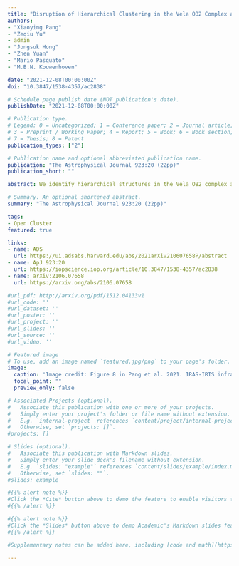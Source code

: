 ```yaml
---
title: "Disruption of Hierarchical Clustering in the Vela OB2 Complex and the Cluster Pair Collinder 135 and UBC 7 with Gaia EDR3: Evidence of Supernova Quenching"
authors:
- "Xiaoying Pang"
- "Zeqiu Yu"
- admin
- "Jongsuk Hong"
- "Zhen Yuan"
- "Mario Pasquato"
- "M.B.N. Kouwenhoven"

date: "2021-12-08T00:00:00Z"
doi: "10.3847/1538-4357/ac2838"

# Schedule page publish date (NOT publication's date).
publishDate: "2021-12-08T00:00:00Z"

# Publication type.
# Legend: 0 = Uncategorized; 1 = Conference paper; 2 = Journal article;
# 3 = Preprint / Working Paper; 4 = Report; 5 = Book; 6 = Book section;
# 7 = Thesis; 8 = Patent
publication_types: ["2"]

# Publication name and optional abbreviated publication name.
publication: "The Astrophysical Journal 923:20 (22pp)"
publication_short: ""

abstract: We identify hierarchical structures in the Vela OB2 complex and the cluster pair Collinder\,135 and UBC\,7 with Gaia EDR3 using the neural network machine learning algorithm \texttt{StarGO}. Five second-level substructures are disentangled in Vela OB2, which are referred to as Huluwa\,1 (Gamma Velorum), Huluwa\,2, Huluwa\,3, Huluwa\,4 and Huluwa\,5. For the first time, Collinder\,135 and UBC\,7 are simultaneously identified as constituent clusters of the pair with minimal manual intervention. We propose an alternative scenario in which Huluwa\,1--5 have originated from sequential star formation. The older clusters Huluwa\,1--3 with an age of 10--22\,Myr, generated stellar feedback to cause turbulence that fostered the formation of the younger-generation Huluwa\,4--5 (7--20\,Myr). A supernova explosion located inside the Vela IRAS shell quenched star formation in Huluwa\,4--5 and rapidly expelled the remaining gas from the clusters. This resulted in global mass stratification across the shell, which is confirmed by the regression discontinuity method. The stellar mass in the lower rim of the shell is $0.32\pm0.14$\,$\rm M_\odot$ higher than in the  upper rim. Local, cluster-scale mass segregation is observed in the lowest-mass cluster Huluwa\,5. Huluwa\,1--5 (in Vela OB2) are experiencing significant expansion, while the cluster pair suffers from moderate expansion. The velocity dispersions suggest that all five groups (including Huluwa\,1A and Huluwa\,1B) in Vela OB2 and the cluster pair are supervirial and are undergoing disruption, and also that Huluwa\,1A and Huluwa\,1B may be a coeval young cluster pair.  $N$-body simulations predict that Huluwa\,1--5 in Vela OB2 and the cluster pair will continue to expand in the future 100\,Myr and eventually dissolve.

# Summary. An optional shortened abstract.
summary: "The Astrophysical Journal 923:20 (22pp)"

tags:
- Open Cluster
featured: true

links:
- name: ADS
  url: https://ui.adsabs.harvard.edu/abs/2021arXiv210607658P/abstract
- name: ApJ 923:20
  url: https://iopscience.iop.org/article/10.3847/1538-4357/ac2838
- name: arXiv:2106.07658
  url: https://arxiv.org/abs/2106.07658

#url_pdf: http://arxiv.org/pdf/1512.04133v1
#url_code: ''
#url_dataset: ''
#url_poster: ''
#url_project: ''
#url_slides: ''
#url_source: ''
#url_video: ''

# Featured image
# To use, add an image named `featured.jpg/png` to your page's folder.
image:
  caption: 'Image credit: Figure 8 in Pang et al. 2021. IRAS-IRIS infrared image of the 60\,$\rm \micron$ band. The members of Huluwa\,1--5, and the cluster pair Collinder\,135 and UBC\,7 are displayed as colored dots.'
  focal_point: ""
  preview_only: false

# Associated Projects (optional).
#   Associate this publication with one or more of your projects.
#   Simply enter your project's folder or file name without extension.
#   E.g. `internal-project` references `content/project/internal-project/index.md`.
#   Otherwise, set `projects: []`.
#projects: []

# Slides (optional).
#   Associate this publication with Markdown slides.
#   Simply enter your slide deck's filename without extension.
#   E.g. `slides: "example"` references `content/slides/example/index.md`.
#   Otherwise, set `slides: ""`.
#slides: example

#{{% alert note %}}
#Click the *Cite* button above to demo the feature to enable visitors to import publication metadata into their reference #management software.
#{{% /alert %}}

#{{% alert note %}}
#Click the *Slides* button above to demo Academic's Markdown slides feature.
#{{% /alert %}}

#Supplementary notes can be added here, including [code and math](https://sourcethemes.com/academic/docs/writing-markdown-#latex/).

---
```

